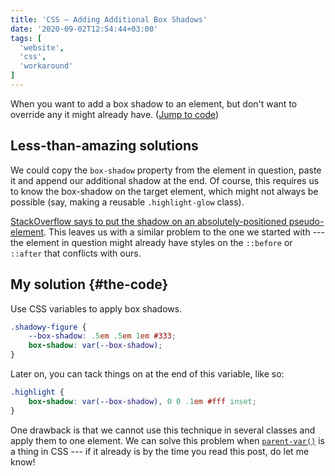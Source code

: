 ```yaml
---
title: 'CSS — Adding Additional Box Shadows'
date: '2020-09-02T12:54:44+03:00'
tags: [
  'website',
  'css',
  'workaround'
]
---
```


When you want to add a box shadow to an element, but don't want to override any it might already have. ([Jump to code](#the-code))

## Less-than-amazing solutions

We could copy the `box-shadow` property from the element in question, paste it and append our additional shadow at the end. Of course, this requires us to know the box-shadow on the target element, which might not always be possible (say, making a reusable `.highlight-glow` class).

[StackOverflow says to put the shadow on an absolutely-positioned pseudo-element](stackoverflow-says). This leaves us with a similar problem to the one we started with --- the element in question might already have styles on the `::before` or `::after` that conflicts with ours.

## My solution {#the-code}

Use CSS variables to apply box shadows.

```css
.shadowy-figure {
    --box-shadow: .5em .5em 1em #333;
    box-shadow: var(--box-shadow);
}
```

Later on, you can tack things on at the end of this variable, like so:

```css
.highlight {
    box-shadow: var(--box-shadow), 0 0 .1em #fff inset;
}
```

One drawback is that we cannot use this technique in several classes and apply them to one element. We can solve this problem when [`parent-var()`](parent-var) is a thing in CSS --- if it already is by the time you read this post, do let me know!

[stackoverflow-says]:  https://stackoverflow.com/a/11486224
[parent-var]:          https://lists.w3.org/Archives/Public/www-style/2012Aug/0891.html